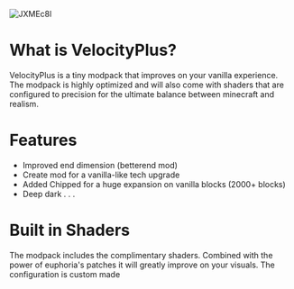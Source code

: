 ![JXMEc8l](https://github.com/user-attachments/assets/7d043828-8bc9-4451-8332-0e58c66f4763)

# What is VelocityPlus?
VelocityPlus is a tiny modpack that improves on your vanilla experience.
The modpack is highly optimized and will also come with shaders that are configured
to precision for the ultimate balance between minecraft and realism.

# Features
- Improved end dimension (betterend mod)
- Create mod for a vanilla-like tech upgrade
- Added Chipped for a huge expansion on vanilla blocks (2000+ blocks)
- Deep dark . . .
# Built in Shaders
The modpack includes the complimentary shaders.
Combined with the power of euphoria's patches it will
greatly improve on your visuals. 
The configuration is custom made
